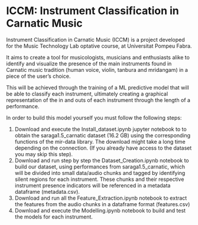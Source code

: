 # ICCM: Instrument Classification in Carnatic Music
Instrument Classification in Carnatic Music (ICCM) is a project developed for the Music Technology Lab optative course, at Universitat Pompeu Fabra.

It aims to create a tool for musicologists, musicians and enthusiasts alike to identify and visualize the presence of the main instruments found in Carnatic music tradition (human voice, violin, tanbura and mridangam) in a piece of the user’s choice. 

This will be achieved through the training of a ML predictive model that will be able to classify each instrument, ultimately creating a graphical representation of the in and outs of each instrument through the length of a performance.

In order to build this model yourself you must follow the following steps:

  1) Download and execute the Install_dataset.ipynb jupyter notebook to to obtain the saraga1.5_carnatic dataset (16.2 GB) using the corresponding functions of the mir-data library. The download might take a long time depending on the connection. (If you already have access to the dataset you may skip this step).
  2) Download and run step by step the Dataset_Creation.ipynb notebook to build our dataset, using performances from saraga1.5_carnatic, which will be divided into small data/audio chunks and tagged by identifying silent regions for each instrument. These chunks and their respective instrument presence indicators will be referenced in a metadata dataframe (metadata.csv).
  4) Download and run all the Feature_Extraction.ipynb notebook to extract the features from the audio chunks in a dataframe format (features.csv)
  5) Download and execute the Modelling.ipynb notebook to build and test the models for each instrument.
